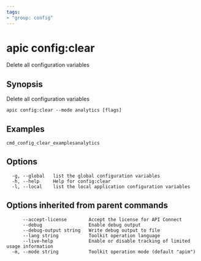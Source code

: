 ```yaml
---
tags:
- "group: config"
---
```

# apic config:clear

Delete all configuration variables

## Synopsis

Delete all configuration variables

```
apic config:clear --mode analytics [flags]
```

## Examples

```
cmd_config_clear_examplesanalytics
```


## Options

```
  -g, --global   list the global configuration variables
  -h, --help     Help for config:clear
  -l, --local    list the local application configuration variables
```

## Options inherited from parent commands

```
      --accept-license        Accept the license for API Connect
      --debug                 Enable debug output
      --debug-output string   Write debug output to file
      --lang string           Toolkit operation language
      --live-help             Enable or disable tracking of limited usage information
  -m, --mode string           Toolkit operation mode (default "apim")
```
